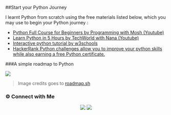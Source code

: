 ##Start your Python Journey

I learnt Python from scratch using the free materials listed below, which you may use to begin your Python journey :
- [Python Full Course for Beginners by Programming with Mosh (Youtube)](https://www.youtube.com/watch?v=_uQrJ0TkZlc)
- [Learn Python in 5 Hours by TechWorld with Nana (Youtube)](https://www.youtube.com/watch?v=t8pPdKYpowI)
- [Interactive python tutorial by w3schools](https://www.w3schools.com/python/default.asp)
- [HackerRank Python challenges allow you to improve your python skills while also earning a free Python certificate.](https://www.hackerrank.com/domains/python)


 ###A simple roadmap to Python 
 
![](https://roadmap.sh/roadmaps/python.png)
>Image credits goes to [roadmap.sh](www.roadmap.sh)

### ⚙️ Connect with Me

<p align="center">
<a href="mailto:sarath2375@gmail.com"><img src="https://img.shields.io/badge/Gmail-D14836?style=for-the-badge&logo=gmail&logoColor=white"/></a>
<a href="https://www.linkedin.com/in/sarath-p-m/"><img src="https://img.shields.io/badge/LinkedIn-0077B5?style=for-the-badge&logo=linkedin&logoColor=white"/></a>
</p>
